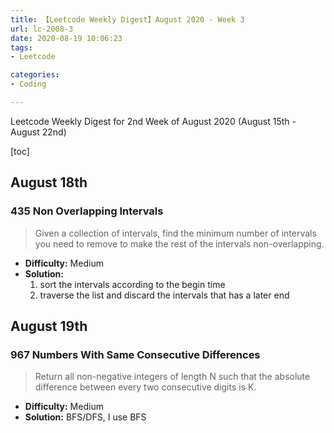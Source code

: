 ```yaml
---
title: 【Leetcode Weekly Digest】August 2020 - Week 3
url: lc-2008-3
date: 2020-08-19 10:06:23
tags: 
- Leetcode

categories: 
- Coding

---
```


Leetcode Weekly Digest for 2nd Week of August 2020 (August 15th - August 22nd)

[toc]

<!--more-->

## August 18th

### 435 Non Overlapping Intervals

> Given a collection of intervals, find the minimum number of intervals you need to remove to make the rest of the intervals non-overlapping.

- **Difficulty:** Medium
- **Solution:** 
  1. sort the intervals according to the begin time
  2. traverse the list and discard the intervals that has a later end


## August 19th

### 967 Numbers With Same Consecutive Differences

> Return all non-negative integers of length N such that the absolute difference between every two consecutive digits is K.

- **Difficulty:** Medium
- **Solution:** BFS/DFS, I use BFS



